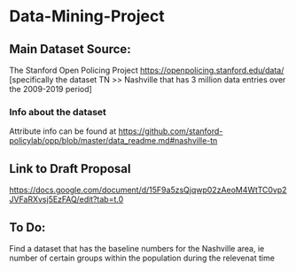 # Data-Mining-Project

## Main Dataset Source:
The Stanford Open Policing Project 
https://openpolicing.stanford.edu/data/ 
[specifically the dataset TN >> Nashville that has 3 million data entries over the 2009-2019 period]

### Info about the dataset 
Attribute info can be found at https://github.com/stanford-policylab/opp/blob/master/data_readme.md#nashville-tn

## Link to Draft Proposal
https://docs.google.com/document/d/15F9a5zsQjqwp02zAeoM4WtTC0vp2JVFaRXvsj5EzFAQ/edit?tab=t.0

## To Do: 
Find a dataset that has the baseline numbers for the Nashville area, ie number of certain groups within the population during the relevenat time
